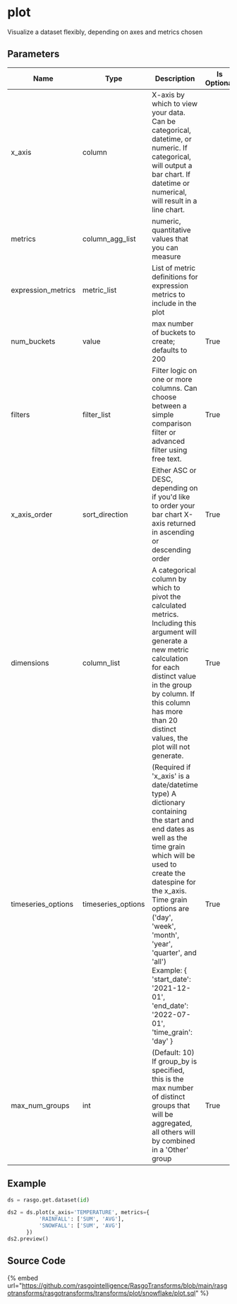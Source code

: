 

# plot

Visualize a dataset flexibly, depending on axes and metrics chosen

## Parameters

|        Name        |        Type        |                                                                                                                                                                           Description                                                                                                                                                                            | Is Optional |
| ------------------ | ------------------ | ---------------------------------------------------------------------------------------------------------------------------------------------------------------------------------------------------------------------------------------------------------------------------------------------------------------------------------------------------------------- | ----------- |
| x_axis             | column             | X-axis by which to view your data. Can be categorical, datetime, or numeric. If categorical, will output a bar chart. If datetime or numerical, will result in a line chart.                                                                                                                                                                                     |             |
| metrics            | column_agg_list    | numeric, quantitative values that you can measure                                                                                                                                                                                                                                                                                                                |             |
| expression_metrics | metric_list        | List of metric definitions for expression metrics to include in the plot                                                                                                                                                                                                                                                                                         |             |
| num_buckets        | value              | max number of buckets to create; defaults to 200                                                                                                                                                                                                                                                                                                                 | True        |
| filters            | filter_list        | Filter logic on one or more columns. Can choose between a simple comparison filter or advanced filter using free text.                                                                                                                                                                                                                                           | True        |
| x_axis_order       | sort_direction     | Either ASC or DESC, depending on if you'd like to order your bar chart X-axis returned in ascending or descending order                                                                                                                                                                                                                                          | True        |
| dimensions         | column_list        | A categorical column by which to pivot the calculated metrics. Including this argument will generate a new metric calculation for each distinct value in the group by column. If this column has more than 20 distinct values, the plot will not generate.                                                                                                       | True        |
| timeseries_options | timeseries_options | (Required if 'x_axis' is a date/datetime type) A dictionary containing the start and end dates as well as  the time grain which will be used to create the datespine for the x_axis. Time grain options are ('day', 'week', 'month', 'year', 'quarter', and 'all') Example: {   'start_date': '2021-12-01',   'end_date': '2022-07-01',   'time_grain': 'day' }  | True        |
| max_num_groups     | int                | (Default: 10) If group_by is specified, this is the max number of distinct groups that will be aggregated, all others will by combined in a 'Other' group                                                                                                                                                                                                        | True        |


## Example

```python
ds = rasgo.get.dataset(id)

ds2 = ds.plot(x_axis='TEMPERATURE', metrics={
          'RAINFALL': ['SUM', 'AVG'],
          'SNOWFALL': ['SUM', 'AVG']
      })
ds2.preview()
```

## Source Code

{% embed url="https://github.com/rasgointelligence/RasgoTransforms/blob/main/rasgotransforms/rasgotransforms/transforms/plot/snowflake/plot.sql" %}

